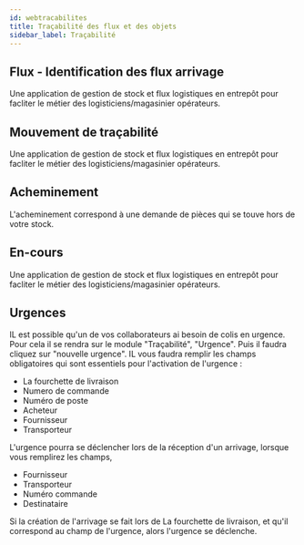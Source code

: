 ```yaml
---
id: webtracabilites
title: Traçabilité des flux et des objets
sidebar_label: Traçabilité
---
```



## Flux - Identification des flux arrivage

Une application de gestion de stock et flux logistiques en entrepôt pour facliter le métier des logisticiens/magasinier opérateurs.

## Mouvement de traçabilité

Une application de gestion de stock et flux logistiques en entrepôt pour facliter le métier des logisticiens/magasinier opérateurs.

## Acheminement

L'acheminement correspond à une demande de pièces qui se touve hors de votre stock. 

## En-cours

Une application de gestion de stock et flux logistiques en entrepôt pour facliter le métier des logisticiens/magasinier opérateurs.

## Urgences

IL est possible qu'un de vos collaborateurs ai besoin de colis en urgence. Pour cela il se rendra sur le module "Traçabilité", "Urgence". Puis il faudra cliquez sur "nouvelle urgence". IL vous faudra remplir les champs obligatoires qui sont essentiels pour l'activation de l'urgence : 
* La fourchette de livraison 
* Numero de commande
* Numéro de poste
* Acheteur
* Fournisseur 
* Transporteur

L'urgence pourra se déclencher lors de la réception d'un arrivage, lorsque vous remplirez les champs, 
* Fournisseur 
* Transporteur
* Numéro commande
* Destinataire  

Si la création de l'arrivage se fait lors de La fourchette de livraison, et qu'il correspond au champ de l'urgence, alors l'urgence se déclenche. 